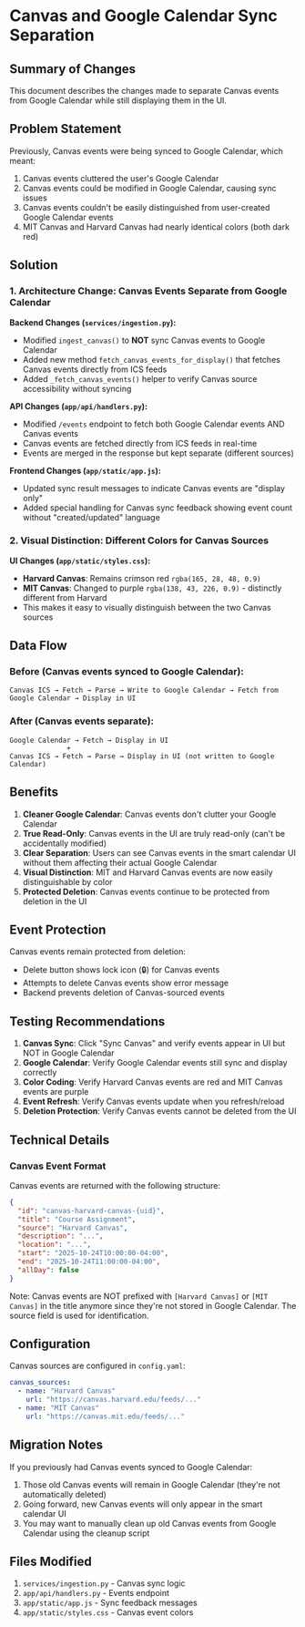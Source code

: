# Canvas and Google Calendar Sync Separation

## Summary of Changes

This document describes the changes made to separate Canvas events from Google Calendar while still displaying them in the UI.

## Problem Statement

Previously, Canvas events were being synced to Google Calendar, which meant:
1. Canvas events cluttered the user's Google Calendar
2. Canvas events could be modified in Google Calendar, causing sync issues
3. Canvas events couldn't be easily distinguished from user-created Google Calendar events
4. MIT Canvas and Harvard Canvas had nearly identical colors (both dark red)

## Solution

### 1. Architecture Change: Canvas Events Separate from Google Calendar

**Backend Changes (`services/ingestion.py`):**
- Modified `ingest_canvas()` to **NOT** sync Canvas events to Google Calendar
- Added new method `fetch_canvas_events_for_display()` that fetches Canvas events directly from ICS feeds
- Added `_fetch_canvas_events()` helper to verify Canvas source accessibility without syncing

**API Changes (`app/api/handlers.py`):**
- Modified `/events` endpoint to fetch both Google Calendar events AND Canvas events
- Canvas events are fetched directly from ICS feeds in real-time
- Events are merged in the response but kept separate (different sources)

**Frontend Changes (`app/static/app.js`):**
- Updated sync result messages to indicate Canvas events are "display only"
- Added special handling for Canvas sync feedback showing event count without "created/updated" language

### 2. Visual Distinction: Different Colors for Canvas Sources

**UI Changes (`app/static/styles.css`):**
- **Harvard Canvas**: Remains crimson red `rgba(165, 28, 48, 0.9)`
- **MIT Canvas**: Changed to purple `rgba(138, 43, 226, 0.9)` - distinctly different from Harvard
- This makes it easy to visually distinguish between the two Canvas sources

## Data Flow

### Before (Canvas events synced to Google Calendar):
```
Canvas ICS → Fetch → Parse → Write to Google Calendar → Fetch from Google Calendar → Display in UI
```

### After (Canvas events separate):
```
Google Calendar → Fetch → Display in UI
              +
Canvas ICS → Fetch → Parse → Display in UI (not written to Google Calendar)
```

## Benefits

1. **Cleaner Google Calendar**: Canvas events don't clutter your Google Calendar
2. **True Read-Only**: Canvas events in the UI are truly read-only (can't be accidentally modified)
3. **Clear Separation**: Users can see Canvas events in the smart calendar UI without them affecting their actual Google Calendar
4. **Visual Distinction**: MIT and Harvard Canvas events are now easily distinguishable by color
5. **Protected Deletion**: Canvas events continue to be protected from deletion in the UI

## Event Protection

Canvas events remain protected from deletion:
- Delete button shows lock icon (🔒) for Canvas events
- Attempts to delete Canvas events show error message
- Backend prevents deletion of Canvas-sourced events

## Testing Recommendations

1. **Canvas Sync**: Click "Sync Canvas" and verify events appear in UI but NOT in Google Calendar
2. **Google Calendar**: Verify Google Calendar events still sync and display correctly
3. **Color Coding**: Verify Harvard Canvas events are red and MIT Canvas events are purple
4. **Event Refresh**: Verify Canvas events update when you refresh/reload
5. **Deletion Protection**: Verify Canvas events cannot be deleted from the UI

## Technical Details

### Canvas Event Format
Canvas events are returned with the following structure:
```json
{
  "id": "canvas-harvard-canvas-{uid}",
  "title": "Course Assignment",
  "source": "Harvard Canvas",
  "description": "...",
  "location": "...",
  "start": "2025-10-24T10:00:00-04:00",
  "end": "2025-10-24T11:00:00-04:00",
  "allDay": false
}
```

Note: Canvas events are NOT prefixed with `[Harvard Canvas]` or `[MIT Canvas]` in the title anymore since they're not stored in Google Calendar. The source field is used for identification.

## Configuration

Canvas sources are configured in `config.yaml`:
```yaml
canvas_sources:
  - name: "Harvard Canvas"
    url: "https://canvas.harvard.edu/feeds/..."
  - name: "MIT Canvas"
    url: "https://canvas.mit.edu/feeds/..."
```

## Migration Notes

If you previously had Canvas events synced to Google Calendar:
1. Those old Canvas events will remain in Google Calendar (they're not automatically deleted)
2. Going forward, new Canvas events will only appear in the smart calendar UI
3. You may want to manually clean up old Canvas events from Google Calendar using the cleanup script

## Files Modified

1. `services/ingestion.py` - Canvas sync logic
2. `app/api/handlers.py` - Events endpoint
3. `app/static/app.js` - Sync feedback messages
4. `app/static/styles.css` - Canvas event colors


